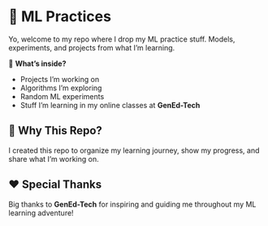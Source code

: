 # 🧊 ML Practices

Yo, welcome to my repo where I drop my ML practice stuff. Models, experiments, and projects from what I’m learning.

🌟 **What’s inside?**
- Projects I’m working on
- Algorithms I’m exploring
- Random ML experiments
- Stuff I’m learning in my online classes at **GenEd-Tech**

 ## 🎯 Why This Repo?

I created this repo to organize my learning journey, show my progress, and share what I’m working on.

## ❤️ Special Thanks

Big thanks to **GenEd-Tech** for inspiring and guiding me throughout my ML learning adventure!
